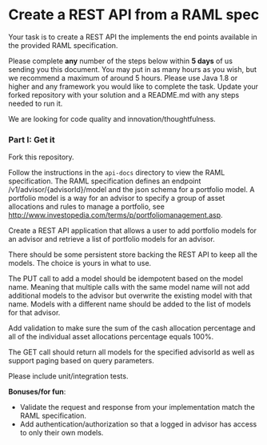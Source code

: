 # Create a REST API from a RAML spec

Your task is to create a REST API the implements the end points available in the
provided RAML specification.

Please complete **any** number of the steps below within **5 days** of us
sending you this document. You may put in as many hours as you wish, but we
recommend a maximum of around 5 hours. Please use Java 1.8 or higher and any framework 
you would like to complete the task.  Update
your forked repository with your solution and a README.md with any steps needed to run it.

We are looking for code quality and innovation/thoughtfulness.

### Part I: Get it

Fork this repository.

Follow the instructions in the `api-docs` directory to view the RAML specification.  The
RAML specification defines an endpoint /v1/advisor/{advisorId}/model and the json schema
for a portfolio model.  A portfolio model is a way for an advisor to specify a group of
asset allocations and rules to manage a portfolio,
see <http://www.investopedia.com/terms/p/portfoliomanagement.asp>.

Create a REST API application that allows a user to add portfolio models for an advisor
and retrieve a list of portfolio models for an advisor.

There should be some persistent store backing the REST API to keep all the models. The
choice is yours in what to use.

The PUT call to add a model should be idempotent based on the model name.  Meaning that
multiple calls with the same model name will not add additional models to the advisor but
overwrite the existing model with that name.
Models with a different name should be added to the list of models for that advisor.

Add validation to make sure the sum of the cash allocation percentage and all of the
individual asset allocations percentage equals 100%.

The GET call should return all models for the specified advisorId as well as support
paging based on query parameters.

Please include unit/integration tests.

**Bonuses/for fun**:
- Validate the request and response from your implementation match the RAML specification.
- Add authentication/authorization so that a logged in advisor has access to only their
own models.
